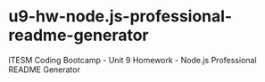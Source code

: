 # u9-hw-node.js-professional-readme-generator
ITESM Coding Bootcamp - Unit 9 Homework - Node.js Professional README Generator
